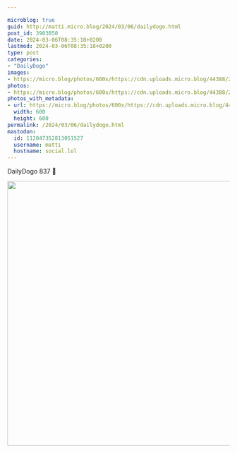 ```yaml
---

microblog: true
guid: http://matti.micro.blog/2024/03/06/dailydogo.html
post_id: 3903050
date: 2024-03-06T08:35:18+0200
lastmod: 2024-03-06T08:35:18+0200
type: post
categories:
- "DailyDogo"
images:
- https://micro.blog/photos/600x/https://cdn.uploads.micro.blog/44388/2024/bbdc1888ac77463cbdc133fa684d0153.jpg
photos:
- https://micro.blog/photos/600x/https://cdn.uploads.micro.blog/44388/2024/bbdc1888ac77463cbdc133fa684d0153.jpg
photos_with_metadata:
- url: https://micro.blog/photos/600x/https://cdn.uploads.micro.blog/44388/2024/bbdc1888ac77463cbdc133fa684d0153.jpg
  width: 600
  height: 600
permalink: /2024/03/06/dailydogo.html
mastodon:
  id: 112047352813051527
  username: matti
  hostname: social.lol
---
```

DailyDogo 837 🐶

<img src="/media/uploads/2024/bbdc1888ac77463cbdc133fa684d0153.jpg" width="600" height="600" alt="" />
